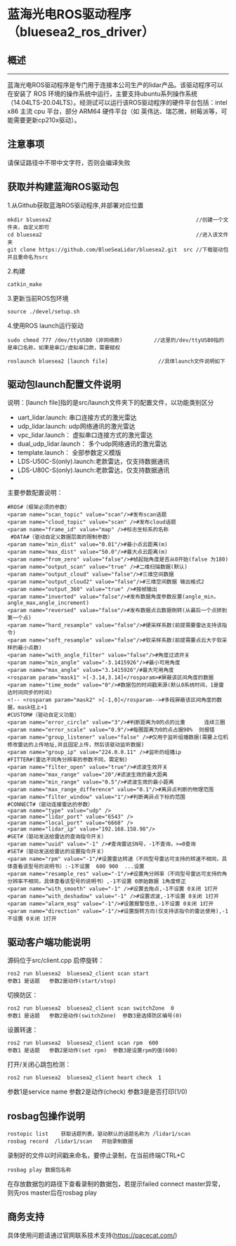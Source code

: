 # 蓝海光电ROS驱动程序（bluesea2_ros_driver） #

## 概述
----------
蓝海光电ROS驱动程序是专门用于连接本公司生产的lidar产品。该驱动程序可以在安装了 ROS 环境的操作系统中运行，主要支持ubuntu系列操作系统（14.04LTS-20.04LTS）。经测试可以运行该ROS驱动程序的硬件平台包括：intel x86 主流 cpu 平台，部分 ARM64 硬件平台（如 英伟达、瑞芯微，树莓派等，可能需要更新cp210x驱动）。

## 注意事项
请保证路径中不带中文字符，否则会编译失败

## 获取并构建蓝海ROS驱动包
1.从Github获取蓝海ROS驱动程序,并部署对应位置

    mkdir bluesea2   											//创建一个文件夹，自定义即可
    cd bluesea2    												//进入该文件夹   
    git clone https://github.com/BlueSeaLidar/bluesea2.git  src //下载驱动包并且重命名为src

2.构建

    catkin_make
3.更新当前ROS包环境

    source ./devel/setup.sh


4.使用ROS launch运行驱动

	sudo chmod 777 /dev/ttyUSB0 (非网络款)			//这里的/dev/ttyUSB0指的是串口名称，如果是串口/虚拟串口款，需要赋权
    
    roslaunch bluesea2 [launch file]    			//具体launch文件说明如下

## 驱动包launch配置文件说明
说明：[launch file]指的是src/launch文件夹下的配置文件，以功能类别区分

- uart_lidar.launch:			串口连接方式的激光雷达
- udp_lidar.launch:				udp网络通讯的激光雷达
- vpc_lidar.launch：				虚拟串口连接方式的激光雷达
- dual_udp_lidar.launch：		多个udp网络通讯的激光雷达
- template.launch：				全部参数定义模版
- LDS-U50C-S(only).launch:老款雷达，仅支持数据通讯
- LDS-U80C-S(only).launch:老款雷达，仅支持数据通讯
- 
主要参数配置说明：

    #ROS#（框架必须的参数）
    <param name="scan_topic" value="scan"/>#发布scan话题
    <param name="cloud_topic" value="scan" />#发布cloud话题
    <param name="frame_id" value="map" />#标志坐标系的名称
     #DATA#（驱动自定义数据层面的限制参数）
    <param name="min_dist" value="0.01"/>#最小点云距离(m)
    <param name="max_dist" value="50.0"/>#最大点云距离(m)
    <param name="from_zero" value="false"/>#帧起始角度是否从0开始(false 为180)
    <param name="output_scan" value="true" />#二维扫描数据(默认)
    <param name="output_cloud" value="false"/>#三维空间数据
    <param name="output_cloud2" value="false"/>#三维空间数据 输出格式2
    <param name="output_360" value="true" />#按帧输出
	<param name="inverted" value="false"/>#发布数据角度参数反置(angle_min，angle_max,angle_increment)
    <param name="reversed" value="false"/>#发布数据点云数据倒转(从最后一个点排到第一个点)
    <param name="hard_resample" value="false"/>#硬采样系数(前提需要雷达支持该指令)
    <param name="soft_resample" value="false"/>#软采样系数(前提需要点云大于软采样的最小点数)
    <param name="with_angle_filter" value="false"/>#角度过滤开关
    <param name="min_angle" value="-3.1415926"/>#最小可用角度
    <param name="max_angle" value="3.1415926"/#最大可用角度
    <rosparam param="mask1" >[-3.14,3.14]</rosparam>#屏蔽该区间角度的数据
    <param name="time_mode" value="0"/>#数据包的时间戳来源(默认0系统时间，1是雷达时间同步的时间)
    <!-- <rosparam param="mask2" >[-1,0]</rosparam-->#多段屏蔽该区间角度的数据，mask往上+1
    #CUSTOM#（驱动自定义功能）
    <param name="error_circle" value="3"/>#判断距离为0的点的比重      连续三圈
    <param name="error_scale" value="0.9"/>#每圈距离为0的点占据90%  则报错
    <param name="group_listener" value="false" />#仅用于监听组播数据(需要上位机修改雷达的上传地址,并且固定上传，然后该驱动监听数据)
    <param name="group_ip" value="224.0.0.11" />#监听的组播ip
    #FITTER#(雷达不同角分辨率的参数不同，需定制)
    <param name="filter_open" value="true"/>#滤波生效开关
    <param name="max_range" value="20"/#滤波生效的最大距离
    <param name="min_range" value="0.5"/>#滤波生效的最小距离
    <param name="max_range_difference" value="0.1"/>#离异点判断的物理范围
    <param name="filter_window" value="1"/>#判断离异点下标的范围
    #CONNECT#（驱动连接雷达的参数）
    <param name="type" value="udp" />
    <param name="lidar_port" value="6543" />
    <param name="local_port" value="6668" />
    <param name="lidar_ip" value="192.168.158.98"/>
    #GET#（驱动发送给雷达的查询指令开关）
    <param name="uuid" value="-1" />#查询雷达SN号，-1不查询，>=0查询
    #SET#（驱动发送给雷达的设置指令开关）
    <param name="rpm" value="-1"/#设置雷达转速（不同型号雷达可支持的转速不相同，具体查看该型号的说明书）:-1不设置  600 900  ...设置
    <param name="resample_res" value="-1"/>#设置角分辨率（不同型号雷达可支持的角分辨率不相同，具体查看该型号的说明书）,-1不设置 0原始数据 1角度修正
    <param name="with_smooth" value="-1" />#设置去拖点,-1不设置 0关闭 1打开
    <param name="with_deshadow" value="-1" />#设置滤波,-1不设置 0关闭 1打开
    <param name="alarm_msg" value="-1"/>#设置报警信息,-1不设置 0关闭 1打开
    <param name="direction" value="-1"/>#设置旋转方向(仅支持该指令的雷达使用),-1不设置 0关闭 1打开

## 驱动客户端功能说明
源码位于src/client.cpp
启停旋转：
    
    ros2 run bluesea2  bluesea2_client scan start      
    参数1 是话题   参数2是动作(start/stop)
切换防区：
	
	ros2 run bluesea2  bluesea2_client scan switchZone  0     
    参数1 是话题   参数2是动作(switchZone)  参数3是选择防区编号(0) 


设置转速：

	ros2 run bluesea2  bluesea2_client scan rpm  600 
    参数1 是话题   参数2是动作(set rpm)  参数3是设置rpm的值(600)

打开/关闭心跳包检测：

	ros2 run bluesea2  bluesea2_client heart check  1
   参数1是service name   参数2是动作(check)  参数3是是否打印(1/0)


## rosbag包操作说明

	rostopic list    获取话题列表，驱动默认的话题名称为 /lidar1/scan
	rosbag record  /lidar1/scan   开始录制数据

录制好的文件以时间戳来命名，要停止录制，在当前终端CTRL+C 

	rosbag play 数据包名称

在存放数据包的路径下查看录制的数据包，若提示failed connect master异常，则先ros master后在rosbag play

## 商务支持

具体使用问题请通过官网联系技术支持(https://pacecat.com/)

